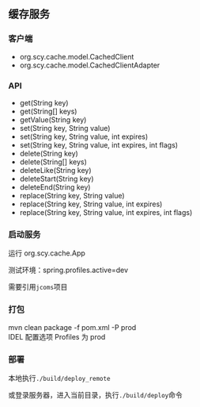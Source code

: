 ## 缓存服务


### 客户端
* org.scy.cache.model.CachedClient
* org.scy.cache.model.CachedClientAdapter

### API
* get(String key)
* get(String[] keys)
* getValue(String key)
* set(String key, String value)
* set(String key, String value, int expires)
* set(String key, String value, int expires, int flags)
* delete(String key)
* delete(String[] keys)
* deleteLike(String key)
* deleteStart(String key)
* deleteEnd(String key)
* replace(String key, String value)
* replace(String key, String value, int expires)
* replace(String key, String value, int expires, int flags)


### 启动服务
运行 org.scy.cache.App

测试环境：spring.profiles.active=dev

需要引用`jcoms`项目

### 打包
mvn clean package -f pom.xml -P prod   
IDEL 配置选项 Profiles 为 prod

### 部署
本地执行`./build/deploy_remote`

或登录服务器，进入当前目录，执行`./build/deploy`命令
